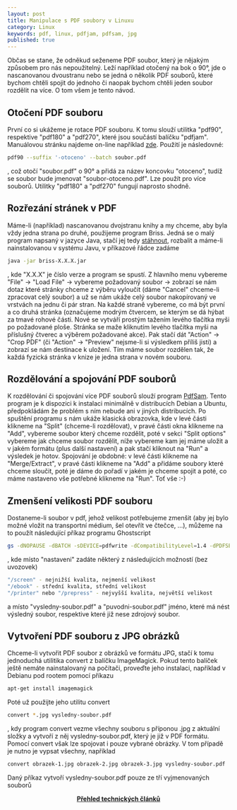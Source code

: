 ```yaml
---
layout: post
title: Manipulace s PDF soubory v Linuxu
category: Linux
keywords: pdf, linux, pdfjam, pdfsam, jpg
published: true
---
```


Občas se stane, že odněkud seženeme PDF soubor, který je nějakým způsobem pro nás nepoužitelný. Leží například otočený na bok o 90°, jde o nascanovanou dvoustranu nebo se jedná o několik PDF souborů, které bychom chtěli spojit do jednoho či naopak bychom chtěli jeden soubor rozdělit na více. O tom všem je tento návod.

## Otočení PDF souboru

První co si ukážeme je rotace PDF souboru. K tomu slouží utilitka "pdf90", respektive "pdf180" a "pdf270", které jsou součástí balíčku "pdfjam". Manuálovou stránku najdeme on-line například [zde](https://linux.die.net/man/1/pdf90). Použití je následovné:

```bash
pdf90 --suffix '-otoceno' --batch soubor.pdf
```

, což otočí "soubor.pdf" o 90° a přidá za název koncovku "otoceno", tudíž se soubor bude jmenovat "soubor-otoceno.pdf". Lze použít pro více souborů. Utilitky "pdf180" a "pdf270" fungují naprosto shodně.

## Rozřezání stránek v PDF

Máme-li (například) nascanovanou dvojstranu knihy a my chceme, aby byla vždy jedna strana po druhé, použijeme program Briss. Jedná se o malý program napsaný v jazyce Java, stačí jej tedy [stáhnout](https://sourceforge.net/projects/briss/files/), rozbalit a máme-li nainstalovanou v systému Javu, v příkazové řádce zadáme

```bash
java -jar briss-X.X.X.jar
```

, kde "X.X.X" je číslo verze a program se spustí. Z hlavního menu vybereme "File" -> "Load File" -> vybereme požadovaný soubor -> zobrazí se nám dotaz které stránky chceme z výběru vyloučit (dáme "Cancel" chceme-li zpracovat celý soubor) a už se nám ukáže celý soubor nakopírovaný ve vrstvách na jednu či pár stran. Na každé straně vybereme, co má být první a co druhá stránka (označujeme modrým čtvercem, se kterým se dá hýbat za tmavé rohové části. Nové se vytváří prostým tažením levého tlačítka myši po požadované ploše. Stránka se maže kliknutím levého tlačítka myši na příslušný čtverec a výběrem požadované akce). Pak stačí dát "Action" -> "Crop PDF" (či "Action" -> "Preview" nejsme-li si výsledkem příliš jisti) a zobrazí se nám destinace k uložení. Tím máme soubor rozdělen tak, že každá fyzická stránka v knize je jedna strana v novém souboru.

## Rozdělování a spojování PDF souborů

K rozdělování či spojování více PDF souborů slouží program [PdfSam](https://pdfsam.org/). Tento program je k dispozici k instalaci minimálně v distribucích Debian a Ubuntu, předpokládám že problém s ním nebude ani v jiných distribucích. Po spuštění programu s nám ukáže klasická obrazovka, kde v levé části klikneme na "Split" (chceme-li rozdělovat), v pravé části okna klikneme na "Add", vybereme soubor který chceme rozdělit, poté v sekci "Split options" vybereme jak chceme soubor rozdělit, níže vybereme kam jej máme uložit a v jakém formátu (plus další nastavení) a pak stačí kliknout na "Run" a výsledek je hotov. Spojování je obdobné: v levé části klikneme na "Merge/Extract", v pravé části klikneme na "Add" a přidáme soubory které chceme sloučit, poté je dáme do pořadí v jakém je chceme spojit a poté, co máme nastaveno vše potřebné klikneme na "Run". Toť vše :-)

## Zmenšení velikosti PDF souboru

Dostaneme-li soubor v pdf, jehož velikost potřebujeme zmenšit (aby jej bylo možné vložit na transportní médium, šel otevřít ve čtečce, ...), můžeme na to použít následující příkaz programu Ghostscript

```bash
gs -dNOPAUSE -dBATCH -sDEVICE=pdfwrite -dCompatibilityLevel=1.4 -dPDFSETTINGS=nastaveni -sOutputFile=vysledny-soubor.pdf puvodni-soubor.pdf
```
, kde místo "nastaveni" zadáte některý z následujících možností (bez uvozovek)

```bash
"/screen" - nejnižší kvalita, nejmenší velikost
"/ebook" - střední kvalita, střední velikost
"/printer" nebo "/prepress" - nejvyšší kvalita, největší velikost
```

a místo "vysledny-soubor.pdf" a "puvodni-soubor.pdf" jméno, které má nést výsledný soubor, respektive které již nese zdrojový soubor.

## Vytvoření PDF souboru z JPG obrázků

Chceme-li vytvořit PDF soubor z obrázků ve formátu JPG, stačí k tomu jednoduchá utilitika convert z balíčku ImageMagick. Pokud tento balíček ještě nemáte nainstalovaný na počítači, proveďte jeho instalaci, například v Debianu pod rootem pomocí příkazu

```bash
apt-get install imagemagick
```

Poté už použijte jeho utilitu convert

```bash
convert *.jpg vysledny-soubor.pdf
```

, kdy program convert vezme všechny souboru s příponou .jpg z aktuální složky a vytvoří z něj vysledny-soubor.pdf, který je již v PDF formátu. Pomocí convert však lze spojovat i pouze vybrané obrázky. V tom případě je nutno je vypsat všechny, například

```bash
convert obrazek-1.jpg obrazek-2.jpg obrazek-3.jpg vysledny-soubor.pdf
```

Daný příkaz vytvoří vysledny-soubor.pdf pouze ze tří vyjmenovaných souborů

<center><b><a href="../">Přehled technických článků</a></b></center>
